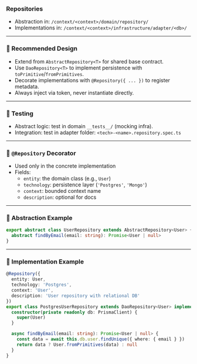 ### Repositories

- Abstraction in: `/context/<context>/domain/repository/`
- Implementations in: `/context/<context>/infrastructure/adapter/<db>/`

---

### 🧱 Recommended Design

- Extend from `AbstractRepository<T>` for shared base contract.
- Use `DaoRepository<T>` to implement persistence with `toPrimitive`/`fromPrimitives`.
- Decorate implementations with `@Repository({ ... })` to register metadata.
- Always inject via token, never instantiate directly.

---

### 🧪 Testing

- Abstract logic: test in domain `__tests__/` (mocking infra).
- Integration: test in adapter folder: `<tech>-<name>.repository.spec.ts`

---

### 🧩 `@Repository` Decorator

- Used only in the concrete implementation
- Fields:
  - `entity`: the domain class (e.g., `User`)
  - `technology`: persistence layer (`'Postgres'`, `'Mongo'`)
  - `context`: bounded context name
  - `description`: optional for docs

---

### 🧩 Abstraction Example
```ts
export abstract class UserRepository extends AbstractRepository<User> {
  abstract findByEmail(email: string): Promise<User | null>
}
```

---

### 🧩 Implementation Example
```ts
@Repository({
  entity: User,
  technology: 'Postgres',
  context: 'User',
  description: 'User repository with relational DB'
})
export class PostgresUserRepository extends DaoRepository<User> implements UserRepository {
  constructor(private readonly db: PrismaClient) {
    super(User)
  }

  async findByEmail(email: string): Promise<User | null> {
    const data = await this.db.user.findUnique({ where: { email } })
    return data ? User.fromPrimitives(data) : null
  }
}
```
